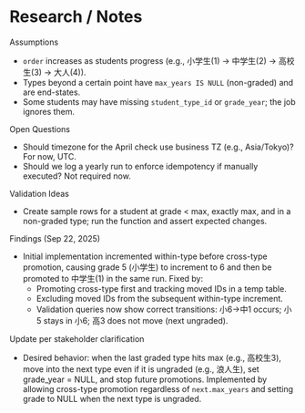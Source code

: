 # Research / Notes

Assumptions
- `order` increases as students progress (e.g., 小学生(1) → 中学生(2) → 高校生(3) → 大人(4)).
- Types beyond a certain point have `max_years IS NULL` (non-graded) and are end-states.
- Some students may have missing `student_type_id` or `grade_year`; the job ignores them.

Open Questions
- Should timezone for the April check use business TZ (e.g., Asia/Tokyo)? For now, UTC.
- Should we log a yearly run to enforce idempotency if manually executed? Not required now.

Validation Ideas
- Create sample rows for a student at grade < max, exactly max, and in a non-graded type; run the function and assert expected changes.

Findings (Sep 22, 2025)
- Initial implementation incremented within-type before cross-type promotion, causing grade 5 (小学生) to increment to 6 and then be promoted to 中学生(1) in the same run. Fixed by:
  - Promoting cross-type first and tracking moved IDs in a temp table.
  - Excluding moved IDs from the subsequent within-type increment.
  - Validation queries now show correct transitions: 小6→中1 occurs; 小5 stays in 小6; 高3 does not move (next ungraded).

Update per stakeholder clarification
- Desired behavior: when the last graded type hits max (e.g., 高校生3), move into the next type even if it is ungraded (e.g., 浪人生), set grade_year = NULL, and stop future promotions. Implemented by allowing cross-type promotion regardless of `next.max_years` and setting grade to NULL when the next type is ungraded.
